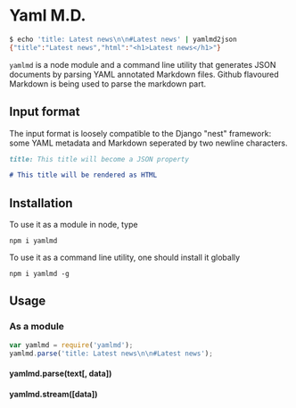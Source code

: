# Yaml M.D.

``` bash
$ echo 'title: Latest news\n\n#Latest news' | yamlmd2json
{"title":"Latest news","html":"<h1>Latest news</h1>"}
```

`yamlmd` is a node module and a command line utility that generates JSON documents by parsing YAML annotated Markdown files. Github flavoured Markdown is being used to parse the markdown part.

## Input format

The input format is loosely compatible to the Django "nest" framework: some YAML metadata and Markdown seperated by two newline characters.

``` markdown
title: This title will become a JSON property

# This title will be rendered as HTML
```

## Installation

To use it as a module in node, type

`npm i yamlmd`

To use it as a command line utility, one should install it globally

`npm i yamlmd -g`

## Usage

### As a module

```javascript
var yamlmd = require('yamlmd');
yamlmd.parse('title: Latest news\n\n#Latest news');
```

#### yamlmd.parse(text[, data])
#### yamlmd.stream([data])
